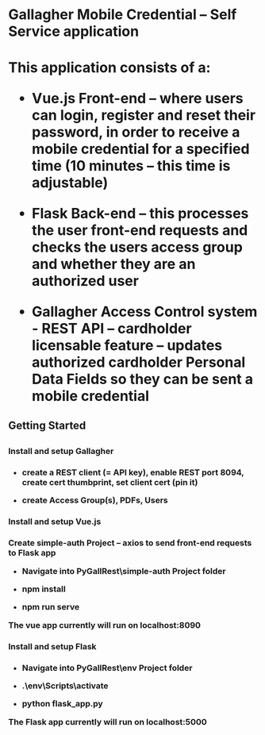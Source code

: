 <h1>Gallagher Mobile Credential – Self Service application<h1>

This application consists of a:

* Vue.js Front-end – where users can login, register and reset their password, in order to receive a mobile credential for a specified time (10 minutes – this time is adjustable)

* Flask Back-end – this processes the user front-end requests and checks the users access group and whether they are an authorized user

* Gallagher Access Control system - REST API – cardholder licensable feature – updates authorized cardholder Personal Data Fields so they can be sent a mobile credential

<h2>Getting Started<h2>

<h3>Install and setup Gallagher<h3>
  
* create a REST client (= API key), enable REST port 8094, create cert thumbprint, set client cert (pin it)

* create Access Group(s), PDFs, Users

<h3>Install and setup Vue.js<h3>
Create simple-auth Project – axios to send front-end requests to Flask app
  
* Navigate into PyGallRest\simple-auth Project folder

* npm install

* npm run serve

The vue app currently will run on localhost:8090

<h3>Install and setup Flask<h3>
  
* Navigate into PyGallRest\env Project folder
  
* .\\env\Scripts\activate

* python flask_app.py

The Flask app currently will run on localhost:5000

